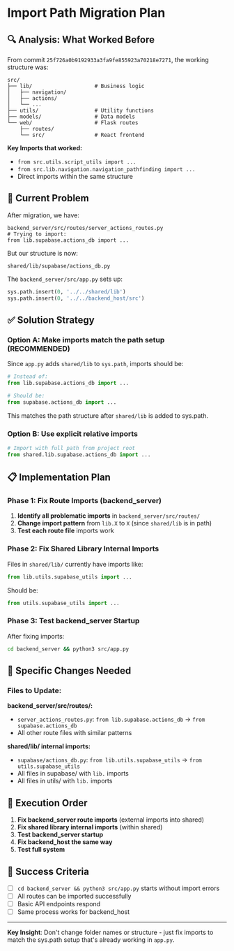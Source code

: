 # Import Path Migration Plan

## 🔍 **Analysis: What Worked Before**

From commit `25f726a0b9192933a3fa9fe855923a70218e7271`, the working structure was:

```
src/
├── lib/                    # Business logic
│   ├── navigation/
│   ├── actions/
│   └── ...
├── utils/                  # Utility functions  
├── models/                 # Data models
└── web/                    # Flask routes
    ├── routes/
    └── src/                # React frontend
```

**Key Imports that worked:**
- `from src.utils.script_utils import ...`
- `from src.lib.navigation.navigation_pathfinding import ...`
- Direct imports within the same structure

## 🎯 **Current Problem**

After migration, we have:
```
backend_server/src/routes/server_actions_routes.py
# Trying to import:
from lib.supabase.actions_db import ...
```

But our structure is now:
```
shared/lib/supabase/actions_db.py
```

The `backend_server/src/app.py` sets up:
```python
sys.path.insert(0, '../../shared/lib')
sys.path.insert(0, '../../backend_host/src')
```

## ✅ **Solution Strategy**

### **Option A: Make imports match the path setup (RECOMMENDED)**

Since `app.py` adds `shared/lib` to `sys.path`, imports should be:

```python
# Instead of:
from lib.supabase.actions_db import ...

# Should be:
from supabase.actions_db import ...
```

This matches the path structure after `shared/lib` is added to sys.path.

### **Option B: Use explicit relative imports**

```python
# Import with full path from project root
from shared.lib.supabase.actions_db import ...
```

## 📋 **Implementation Plan**

### **Phase 1: Fix Route Imports (backend_server)**

1. **Identify all problematic imports** in `backend_server/src/routes/`
2. **Change import pattern** from `lib.X` to `X` (since `shared/lib` is in path)
3. **Test each route file** imports work

### **Phase 2: Fix Shared Library Internal Imports**

Files in `shared/lib/` currently have imports like:
```python
from lib.utils.supabase_utils import ...
```

Should be:
```python
from utils.supabase_utils import ...
```

### **Phase 3: Test backend_server Startup**

After fixing imports:
```bash
cd backend_server && python3 src/app.py
```

## 🔧 **Specific Changes Needed**

### **Files to Update:**

**backend_server/src/routes/:**
- `server_actions_routes.py`: `from lib.supabase.actions_db` → `from supabase.actions_db`
- All other route files with similar patterns

**shared/lib/ internal imports:**
- `supabase/actions_db.py`: `from lib.utils.supabase_utils` → `from utils.supabase_utils`
- All files in supabase/ with `lib.` imports
- All files in utils/ with `lib.` imports

## 🚀 **Execution Order**

1. **Fix backend_server route imports** (external imports into shared)
2. **Fix shared library internal imports** (within shared)
3. **Test backend_server startup**
4. **Fix backend_host the same way**
5. **Test full system**

## 🎯 **Success Criteria**

- [ ] `cd backend_server && python3 src/app.py` starts without import errors
- [ ] All routes can be imported successfully
- [ ] Basic API endpoints respond
- [ ] Same process works for backend_host

---

**Key Insight**: Don't change folder names or structure - just fix imports to match the sys.path setup that's already working in `app.py`. 